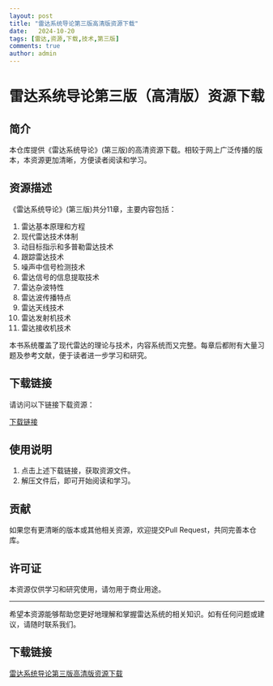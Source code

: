 ```yaml
---
layout: post
title: "雷达系统导论第三版高清版资源下载"
date:   2024-10-20
tags: [雷达,资源,下载,技术,第三版]
comments: true
author: admin
---
```

# 雷达系统导论第三版（高清版）资源下载

## 简介

本仓库提供《雷达系统导论》(第三版)的高清资源下载。相较于网上广泛传播的版本，本资源更加清晰，方便读者阅读和学习。

## 资源描述

《雷达系统导论》(第三版)共分11章，主要内容包括：

1. 雷达基本原理和方程
2. 现代雷达技术体制
3. 动目标指示和多普勒雷达技术
4. 跟踪雷达技术
5. 噪声中信号检测技术
6. 雷达信号的信息提取技术
7. 雷达杂波特性
8. 雷达波传播特点
9. 雷达天线技术
10. 雷达发射机技术
11. 雷达接收机技术

本书系统覆盖了现代雷达的理论与技术，内容系统而又完整。每章后都附有大量习题及参考文献，便于读者进一步学习和研究。

## 下载链接

请访问以下链接下载资源：

[下载链接](https://example.com/radar-system-introduction-3rd-edition)

## 使用说明

1. 点击上述下载链接，获取资源文件。
2. 解压文件后，即可开始阅读和学习。

## 贡献

如果您有更清晰的版本或其他相关资源，欢迎提交Pull Request，共同完善本仓库。

## 许可证

本资源仅供学习和研究使用，请勿用于商业用途。

---

希望本资源能够帮助您更好地理解和掌握雷达系统的相关知识。如有任何问题或建议，请随时联系我们。

## 下载链接

[雷达系统导论第三版高清版资源下载](https://pan.quark.cn/s/ad75cc7a623d)